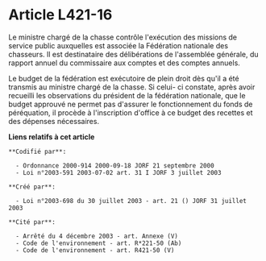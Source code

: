 # Article L421-16

Le ministre chargé de la chasse contrôle l'exécution des missions de service public auxquelles est associée la Fédération
nationale des chasseurs. Il est destinataire des délibérations de l'assemblée générale, du rapport annuel du commissaire aux
comptes et des comptes annuels.

Le budget de la fédération est exécutoire de plein droit dès qu'il a été transmis au ministre chargé de la chasse. Si celui-
ci constate, après avoir recueilli les observations du président de la fédération nationale, que le budget approuvé ne permet
pas d'assurer le fonctionnement du fonds de péréquation, il procède à l'inscription d'office à ce budget des recettes et des
dépenses nécessaires.

**Liens relatifs à cet article**

	**Codifié par**:

	  - Ordonnance 2000-914 2000-09-18 JORF 21 septembre 2000
	  - Loi n°2003-591 2003-07-02 art. 31 I JORF 3 juillet 2003

	**Créé par**:

	  - Loi n°2003-698 du 30 juillet 2003 - art. 21 () JORF 31 juillet 2003

	**Cité par**:

	  - Arrêté du 4 décembre 2003 - art. Annexe (V)
	  - Code de l'environnement - art. R*221-50 (Ab)
	  - Code de l'environnement - art. R421-50 (V)

